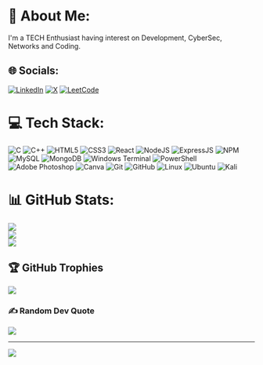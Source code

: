 # 💫 About Me:
I'm a TECH Enthusiast having interest on Development, CyberSec, Networks and Coding.


## 🌐 Socials:
[![LinkedIn](https://img.shields.io/badge/LinkedIn-%230077B5.svg?logo=linkedin&logoColor=white)](https://linkedin.com/in/jagruthp1211) [![X](https://img.shields.io/badge/X-black.svg?logo=X&logoColor=white)](https://x.com/JP_9700) [![LeetCode](https://img.shields.io/badge/LeetCode-000000?style=for-the-badge&logo=LeetCode&logoColor=#d16c06)](https://leetcode.com/u/jagruth11/)

# 💻 Tech Stack:
![C](https://img.shields.io/badge/c-%2300599C.svg?style=flat-square&logo=c&logoColor=white) ![C++](https://img.shields.io/badge/c++-%2300599C.svg?style=flat-square&logo=c%2B%2B&logoColor=white) ![HTML5](https://img.shields.io/badge/html5-%23E34F26.svg?style=flat-square&logo=html5&logoColor=white) ![CSS3](https://img.shields.io/badge/css3-%231572B6.svg?style=flat-square&logo=css3&logoColor=white) ![React](https://img.shields.io/badge/react-%2320232a.svg?style=flat-square&logo=react&logoColor=%2361DAFB) ![NodeJS](https://img.shields.io/badge/node.js-6DA55F?style=flat-square&logo=node.js&logoColor=white) ![ExpressJS](https://img.shields.io/badge/Express.js-000000?logo=express&logoColor=fff&style=flat) ![NPM](https://img.shields.io/badge/NPM-%23CB3837.svg?style=flat-square&logo=npm&logoColor=white) ![MySQL](https://img.shields.io/badge/mysql-4479A1.svg?style=flat-square&logo=mysql&logoColor=white) ![MongoDB](https://img.shields.io/badge/MongoDB-%234ea94b.svg?style=flat-square&logo=mongodb&logoColor=white) ![Windows Terminal](https://img.shields.io/badge/Windows%20Terminal-%234D4D4D.svg?style=flat-square&logo=windows-terminal&logoColor=white) ![PowerShell](https://img.shields.io/badge/PowerShell-%235391FE.svg?style=flat-square&logo=powershell&logoColor=white) ![Adobe Photoshop](https://img.shields.io/badge/adobe%20photoshop-%2331A8FF.svg?style=flat-square&logo=adobe%20photoshop&logoColor=white) ![Canva](https://img.shields.io/badge/Canva-%2300C4CC.svg?style=flat-square&logo=Canva&logoColor=white) ![Git](https://img.shields.io/badge/git-%23F05033.svg?style=flat-square&logo=git&logoColor=white) ![GitHub](https://img.shields.io/badge/github-%23121011.svg?style=flat-square&logo=github&logoColor=white) ![Linux](https://img.shields.io/badge/-Linux-grey?logo=linux) ![Ubuntu](https://img.shields.io/badge/Ubuntu-E95420?style=flat&logo=Ubuntu&logoColor=white) ![Kali](https://img.shields.io/badge/Kali-268BEE?style=flat&logo=kalilinux&logoColor=white)
# 📊 GitHub Stats:
![](https://github-readme-stats.vercel.app/api?username=jagruth97&theme=midnight-purple&hide_border=false&include_all_commits=true&count_private=false)<br/>
![](https://github-readme-streak-stats.herokuapp.com/?user=jagruth97&theme=midnight-purple&hide_border=false)<br/>
![](https://github-readme-stats.vercel.app/api/top-langs/?username=jagruth97&theme=midnight-purple&hide_border=false&include_all_commits=true&count_private=false&layout=compact)

## 🏆 GitHub Trophies
![](https://github-profile-trophy.vercel.app/?username=jagruth97&theme=dracula&no-frame=false&no-bg=true&margin-w=4)

### ✍️ Random Dev Quote
![](https://quotes-github-readme.vercel.app/api?type=vetical&theme=tokyonight)

---
<!-- [![](https://visitcount.itsvg.in/api?id=jagruth97&icon=2&color=6)](https://visitcount.itsvg.in) -->
[![](https://visitcount.itsvg.in/api?id=jagruth97&label=Profile%20Views&color=8&icon=5&pretty=true)](https://visitcount.itsvg.in)

<!-- Proudly created with GPRM ( https://gprm.itsvg.in ) -->
